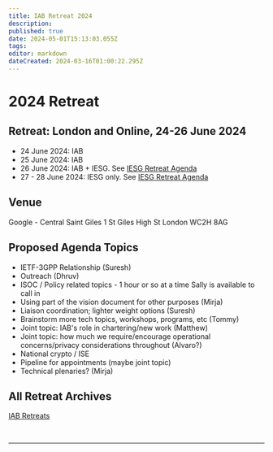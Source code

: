 ```yaml
---
title: IAB Retreat 2024
description: 
published: true
date: 2024-05-01T15:13:03.055Z
tags: 
editor: markdown
dateCreated: 2024-03-16T01:00:22.295Z
---
```


# 2024 Retreat

## Retreat: London and Online, 24-26 June 2024

* 24 June 2024: IAB 
* 25 June 2024: IAB 
* 26 June 2024: IAB + IESG. See [IESG Retreat Agenda](https://wiki.ietf.org/en/group/iesg/RetreatInfo)
* 27 - 28 June 2024: IESG only.  See [IESG Retreat Agenda](https://wiki.ietf.org/en/group/iesg/RetreatInfo)

## Venue

Google - Central Saint Giles
1 St Giles High St
London
WC2H 8AG

## Proposed Agenda Topics

- IETF-3GPP Relationship (Suresh)
- Outreach (Dhruv)
- ISOC / Policy related topics - 1 hour or so at a time Sally is available to call in
- Using part of the vision document for other purposes (Mirja)
- Liaison coordination; lighter weight options (Suresh)
- Brainstorm more tech topics, workshops, programs, etc (Tommy)
- Joint topic: IAB's role in chartering/new work (Matthew)
- Joint topic: how much we require/encourage operational concerns/privacy considerations throughout (Alvaro?)
- National crypto / ISE 
- Pipeline for appointments (maybe joint topic)
- Technical plenaries? (Mirja)

## All Retreat Archives
[IAB Retreats](/group/iab/IAB_Retreats)

&nbsp;
&nbsp;
&nbsp;

---
